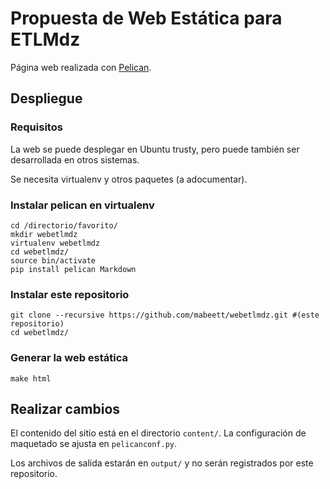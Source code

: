 # Propuesta de Web Estática para ETLMdz

Página web realizada con [Pelican](https://getpelican.com/).

## Despliegue

### Requisitos

La web se puede desplegar en Ubuntu trusty, pero puede también ser desarrollada en otros sistemas.

Se necesita virtualenv y otros paquetes (a adocumentar).

### Instalar pelican en virtualenv

	cd /directorio/favorito/
	mkdir webetlmdz
	virtualenv webetlmdz
	cd webetlmdz/
	source bin/activate
	pip install pelican Markdown

### Instalar este repositorio

	git clone --recursive https://github.com/mabeett/webetlmdz.git #(este repositorio)
	cd webetlmdz/

### Generar la web estática

	make html


## Realizar cambios

El contenido del sitio está en el directorio `content/`. La configuración de
maquetado se ajusta en `pelicanconf.py`.

Los archivos de salida estarán en `output/` y no serán registrados por este repositorio.


